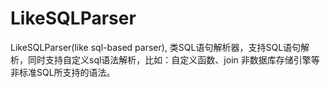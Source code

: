 # LikeSQLParser
LikeSQLParser(like sql-based parser), 类SQL语句解析器，支持SQL语句解析，同时支持自定义sql语法解析，比如：自定义函数、join 非数据库存储引擎等非标准SQL所支持的语法。
